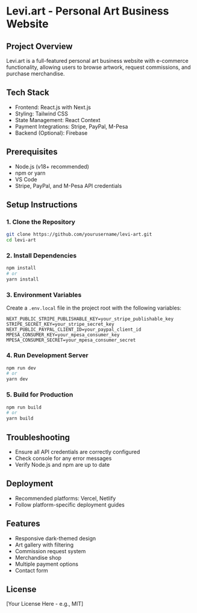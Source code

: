 # Levi.art - Personal Art Business Website

## Project Overview
Levi.art is a full-featured personal art business website with e-commerce functionality, allowing users to browse artwork, request commissions, and purchase merchandise.

## Tech Stack
- Frontend: React.js with Next.js
- Styling: Tailwind CSS
- State Management: React Context
- Payment Integrations: Stripe, PayPal, M-Pesa
- Backend (Optional): Firebase

## Prerequisites
- Node.js (v18+ recommended)
- npm or yarn
- VS Code
- Stripe, PayPal, and M-Pesa API credentials

## Setup Instructions

### 1. Clone the Repository
```bash
git clone https://github.com/yourusername/levi-art.git
cd levi-art
```

### 2. Install Dependencies
```bash
npm install
# or
yarn install
```

### 3. Environment Variables
Create a `.env.local` file in the project root with the following variables:
```
NEXT_PUBLIC_STRIPE_PUBLISHABLE_KEY=your_stripe_publishable_key
STRIPE_SECRET_KEY=your_stripe_secret_key
NEXT_PUBLIC_PAYPAL_CLIENT_ID=your_paypal_client_id
MPESA_CONSUMER_KEY=your_mpesa_consumer_key
MPESA_CONSUMER_SECRET=your_mpesa_consumer_secret
```

### 4. Run Development Server
```bash
npm run dev
# or
yarn dev
```

### 5. Build for Production
```bash
npm run build
# or
yarn build
```

## Troubleshooting
- Ensure all API credentials are correctly configured
- Check console for any error messages
- Verify Node.js and npm are up to date

## Deployment
- Recommended platforms: Vercel, Netlify
- Follow platform-specific deployment guides

## Features
- Responsive dark-themed design
- Art gallery with filtering
- Commission request system
- Merchandise shop
- Multiple payment options
- Contact form

## License
[Your License Here - e.g., MIT]
